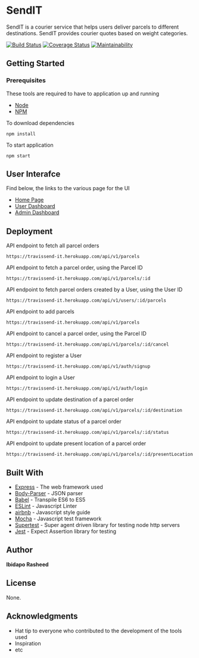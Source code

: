# SendIT
SendIT is a courier service that helps users deliver parcels to different destinations. SendIT provides courier quotes based on weight categories.

[![Build Status](https://travis-ci.com/Ibidapo/send-it.svg?branch=develop)](https://travis-ci.com/Ibidapo/send-it)
[![Coverage Status](https://coveralls.io/repos/github/Ibidapo/send-it/badge.svg?branch=develop)](https://coveralls.io/github/Ibidapo/send-it?branch=develop)
[![Maintainability](https://api.codeclimate.com/v1/badges/9d353faef4c2e5fe9f6a/maintainability)](https://codeclimate.com/github/Ibidapo/send-it/maintainability)

## Getting Started

### Prerequisites

These tools are required to have to application up and running

* [Node](https://nodejs.org/en/)
* [NPM](https://www.npmjs.com/)

To download dependencies 

```
npm install 
```

To start application

```
npm start
```

## User Interafce

Find below, the links to the various page for the UI

* [Home Page](https://ibidapo.github.io/send-it/UI/)
* [User Dashboard](https://ibidapo.github.io/send-it/UI/user.html)
* [Admin Dashboard](https://ibidapo.github.io/send-it/UI/admin.html)


## Deployment

API endpoint to fetch all parcel orders
```
https://travissend-it.herokuapp.com/api/v1/parcels
```

API endpoint to fetch a parcel order, using the Parcel ID
```
https://travissend-it.herokuapp.com/api/v1/parcels/:id
```

API endpoint to fetch parcel orders created by a  User, using the User ID
```
https://travissend-it.herokuapp.com/api/v1/users/:id/parcels
```

API endpoint to add parcels
```
https://travissend-it.herokuapp.com/api/v1/parcels
```

API endpoint to cancel a parcel order, using the Parcel ID
```
https://travissend-it.herokuapp.com/api/v1/parcels/:id/cancel
```

API endpoint to register a User
```
https://travissend-it.herokuapp.com/api/v1/auth/signup
```

API endpoint to login a User
```
https://travissend-it.herokuapp.com/api/v1/auth/login
```

API endpoint to update destination of a parcel order
```
https://travissend-it.herokuapp.com/api/v1/parcels/:id/destination
```

API endpoint to update status of a parcel order
```
https://travissend-it.herokuapp.com/api/v1/parcels/:id/status
```

API endpoint to update present location of a parcel order
```
https://travissend-it.herokuapp.com/api/v1/parcels/:id/presentLocation
```


## Built With

* [Express](https://expressjs.com/) - The web framework used
* [Body-Parser](https://www.npmjs.com/package/body-parser) - JSON parser
* [Babel](https://babeljs.io/docs/en/learn/) - Transpile ES6 to ES5
* [ESLint](https://eslint.org) - Javascript Linter
* [airbnb](https://github.com/airbnb/javascript) - Javascript style guide
* [Mocha](http://mochajs.org) - Javascript test framework
* [Supertest](https://github.com/visionmedia/supertest) - Super agent driven library for testing node http servers
* [Jest](https://jestjs.io/) - Expect Assertion library for testing

## Author

**Ibidapo Rasheed** 

## License

None.

## Acknowledgments

* Hat tip to everyone who contributed to the development of the tools used
* Inspiration
* etc
